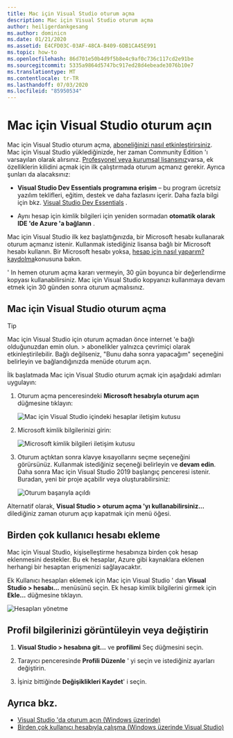 ```yaml
---
title: Mac için Visual Studio oturum açma
description: Mac için Visual Studio oturum açma
author: heiligerdankgesang
ms.author: dominicn
ms.date: 01/21/2020
ms.assetid: E4CFD03C-03AF-48CA-B409-6DB1CA45E991
ms.topic: how-to
ms.openlocfilehash: 86d701e50b4d9f5b8e4c9af0c736c117cd2e91be
ms.sourcegitcommit: 5335a9864d5747bc917ed28d4ebeade3076b10e7
ms.translationtype: MT
ms.contentlocale: tr-TR
ms.lasthandoff: 07/03/2020
ms.locfileid: "85950534"
---
```

# <a name="sign-in-to-visual-studio-for-mac"></a>Mac için Visual Studio oturum açın

Mac için Visual Studio oturum açma, [aboneliğinizi nasıl etkinleştirirsiniz](enable-subscription.md). Mac için Visual Studio yüklediğinizde, her zaman Community Edition 'ı varsayılan olarak alırsınız. [Profesyonel veya kurumsal lisansınız](https://visualstudio.microsoft.com/vs/compare/)varsa, ek özelliklerin kilidini açmak için ilk çalıştırmada oturum açmanız gerekir. Ayrıca şunları da alacaksınız:

* **Visual Studio Dev Essentials programına erişim** – bu program ücretsiz yazılım teklifleri, eğitim, destek ve daha fazlasını içerir. Daha fazla bilgi için bkz. [Visual Studio Dev Essentials](https://visualstudio.microsoft.com/dev-essentials/) .

* Aynı hesap için kimlik bilgileri için yeniden sormadan **otomatik olarak IDE 'de Azure 'a bağlanın** .

Mac için Visual Studio ilk kez başlattığınızda, bir Microsoft hesabı kullanarak oturum açmanız istenir. Kullanmak istediğiniz lisansa bağlı bir Microsoft hesabı kullanın. Bir Microsoft hesabı yoksa, [hesap için nasıl yaparım? kaydolma](https://support.microsoft.com/instantanswers/d18cc497-d839-cf50-dea8-f99c95f2bd16/sign-up-for-a-microsoft-account)konusuna bakın.

' In hemen oturum açma kararı vermeyin, 30 gün boyunca bir değerlendirme kopyası kullanabilirsiniz. Mac için Visual Studio kopyanızı kullanmaya devam etmek için 30 günden sonra oturum açmalısınız.

## <a name="how-to-sign-in-to-visual-studio-for-mac"></a>Mac için Visual Studio oturum açma

> [!TIP]
> Mac için Visual Studio için oturum açmadan önce internet 'e bağlı olduğunuzdan emin olun. > abonelikler yalnızca çevrimiçi olarak etkinleştirilebilir. Bağlı değilseniz, "Bunu daha sonra yapacağım" seçeneğini belirleyin ve bağlandığınızda menüde oturum açın.

İlk başlatmada Mac için Visual Studio oturum açmak için aşağıdaki adımları uygulayın:

1. Oturum açma penceresindeki **Microsoft hesabıyla oturum açın** düğmesine tıklayın:

    ![Mac için Visual Studio içindeki hesaplar iletişim kutusu](media/ide-tour-2019-start-signin.png)

2. Microsoft kimlik bilgilerinizi girin:

    ![Microsoft kimlik bilgileri iletişim kutusu](media/signing-in-image13.png)

4. Oturum açtıktan sonra klavye kısayollarını seçme seçeneğini görürsünüz. Kullanmak istediğiniz seçeneği belirleyin ve **devam edin**. Daha sonra Mac için Visual Studio 2019 başlangıç penceresi istenir. Buradan, yeni bir proje açabilir veya oluşturabilirsiniz:

    ![Oturum başarıyla açıldı](media/signing-in-image14.png)

Alternatif olarak, **Visual Studio > oturum açma 'yı kullanabilirsiniz...** dilediğiniz zaman oturum açıp kapatmak için menü öğesi.

## <a name="adding-multiple-user-accounts"></a>Birden çok kullanıcı hesabı ekleme

Mac için Visual Studio, kişiselleştirme hesabınıza birden çok hesap eklenmesini destekler. Bu ek hesaplar, Azure gibi kaynaklara eklenen herhangi bir hesaptan erişmenizi sağlayacaktır.

Ek Kullanıcı hesapları eklemek için Mac için Visual Studio ' dan **Visual Studio > hesabı...** menüsünü seçin. Ek hesap kimlik bilgilerini girmek için **Ekle...** düğmesine tıklayın.

![Hesapları yönetme](media/user-accounts-login.png)

## <a name="view-or-change-your-profile-information"></a>Profil bilgilerinizi görüntüleyin veya değiştirin

1. **Visual Studio > hesabına git...** ve **profilimi** Seç düğmesini seçin.

2. Tarayıcı penceresinde **Profili Düzenle** ' yi seçin ve istediğiniz ayarları değiştirin.

3. İşiniz bittiğinde **Değişiklikleri Kaydet**' i seçin.

## <a name="see-also"></a>Ayrıca bkz.

- [Visual Studio 'da oturum açın (Windows üzerinde)](/visualstudio/ide/signing-in-to-visual-studio)
- [Birden çok kullanıcı hesabıyla çalışma (Windows üzerinde Visual Studio)](/visualstudio/ide/work-with-multiple-user-accounts)

